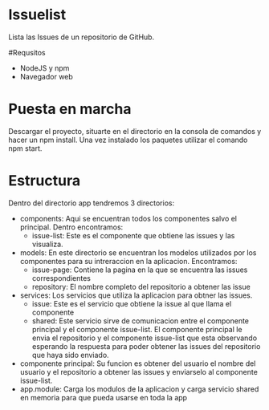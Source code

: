 # Issuelist

Lista las Issues de un repositorio de GitHub.

#Requsitos

* NodeJS y npm
* Navegador web

# Puesta en marcha

Descargar el proyecto, situarte en el directorio en la consola de comandos y hacer un npm install.
Una vez instalado los paquetes utilizar el comando npm start.

# Estructura

Dentro del directorio app tendremos 3 directorios:

* components: Aqui se encuentran todos los componentes salvo el principal. Dentro encontramos:
  * issue-list: Este es el componente que obtiene las issues y las visualiza.
* models: En este directorio se encuentran los modelos utilizados por los componentes para su intreraccion en la aplicacion. Encontramos:
  * issue-page: Contiene la pagina en la que se encuentra las issues correspondientes
  * repository: El nombre completo del repositorio a obtener las issue
* services: Los servicios que utiliza la aplicacion para obtner las issues.
  * issue: Este es el servicio que obtiene la issue al que llama el componente
  * shared: Este servicio sirve de comunicacion entre el componente principal y el componente issue-list. El componente principal le envia el repositorio y el componente issue-list que esta observando esperando la respuesta para poder obtener las issues del repositorio que haya sido enviado.
* componente principal: Su funcion es obtener del usuario el nombre del usuario y el repositorio a obtener las issues y enviarselo al componente issue-list.
* app.module: Carga los modulos de la aplicacion y carga servicio shared en memoria para que pueda usarse en toda la app
